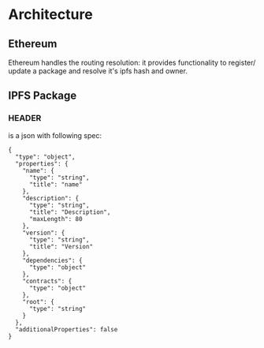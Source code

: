 # Architecture 

## Ethereum
Ethereum handles the routing resolution:
it provides functionality to register/ update a package and resolve it's ipfs hash and owner.

## IPFS Package
### HEADER
is a json with following spec:
```
{
  "type": "object",
  "properties": {
    "name": {
      "type": "string",
      "title": "name"
    },
    "description": {
      "type": "string",
      "title": "Description",
      "maxLength": 80
    },
    "version": {
      "type": "string",
      "title": "Version"
    },
    "dependencies": {
      "type": "object"
    },
    "contracts": {
      "type": "object"
    },
    "root": {
      "type": "string"
    }
  },
  "additionalProperties": false
}
```
